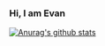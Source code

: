 ### Hi, I am Evan

[![Anurag's github stats](https://github-readme-language.vercel.app/api?username=evanwire)](https://github.com/anuraghazra/github-language-stats)



